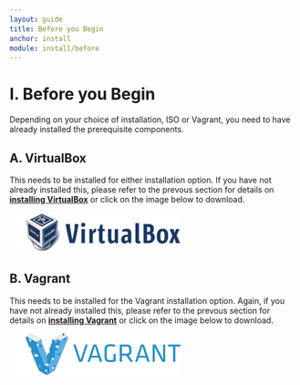 ```yaml
---
layout: guide
title: Before you Begin
anchor: install
module: install/before
---
```


# I. Before you Begin

Depending on your choice of installation, ISO or Vagrant, you need to have already installed the prerequisite components.

## A. VirtualBox

This needs to be installed for either installation option.  If you have not already installed this, please refer to the prevous section for details on [**installing VirtualBox**](../overview/deployment.html#VirtualBox) or click on the image below to download.

[<img src="/images/docs/install/virtualbox.png" width="300">](http://virtualbox.org)

## B. Vagrant

This needs to be installed for the Vagrant installation option.  Again, if you have not already installed this, please refer to the prevous section for details on [**installing Vagrant**](../overview/deployment.html#Vagrant) or click on the image below to download.

[<img src="/images/docs/install/vagrant.png" width="300">](http://vagrantup.com)
